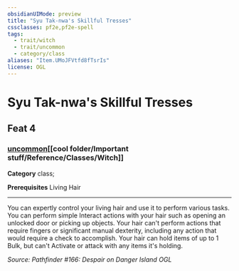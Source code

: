 ```yaml
---
obsidianUIMode: preview
title: "Syu Tak-nwa's Skillful Tresses"
cssclasses: pf2e,pf2e-spell
tags:
  - trait/witch
  - trait/uncommon
  - category/class
aliases: "Item.UMoJFVtfd8fTsrIs"
license: OGL
---
```

# Syu Tak-nwa's Skillful Tresses
## Feat 4
### [uncommon](cool%20folder/Important%20stuff/Bestiary/zz_traits/uncommon.md "Uncommon Rarity Trait")[[cool folder/Important stuff/Reference/Classes/Witch]]

**Category** class; 



**Prerequisites** Living Hair
* * *
You can expertly control your living hair and use it to perform various tasks. You can perform simple Interact actions with your hair such as opening an unlocked door or picking up objects. Your hair can't perform actions that require fingers or significant manual dexterity, including any action that would require a check to accomplish. Your hair can hold items of up to 1 Bulk, but can't Activate or attack with any items it's holding.

*Source: Pathfinder #166: Despair on Danger Island*
*OGL*